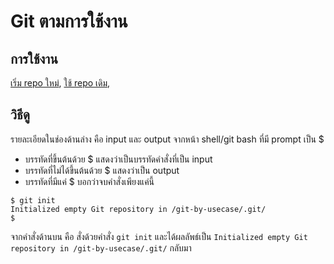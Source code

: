 # Git ตามการใช้งาน

## การใช้งาน

[เริ่ม repo ใหม่](./DOCs/new-repo.md), [ใช้ repo เดิม](./DOCs/clone-repo.md), 

## วิธีดู

รายละเอียดในช่องด้านล่าง คือ input และ output จากหน้า shell/git bash ที่มี prompt เป็น $

* บรรทัดที่ขึ้นต้นด้วย $ แสดงว่าเป็นบรรทัดคำสั่งที่เป็น input
* บรรทัดที่ไม่ได้ขึ้นต้นด้วย $ แสดงว่าเป็น output
* บรรทัดที่มีแค่ $ บอกว่าจบคำสั่งเพียงแค่นี้

```
$ git init
Initialized empty Git repository in /git-by-usecase/.git/
$
```

จากคำสั่งด้านบน คือ สั่งด้วยคำสั่ง ```git init``` และได้ผลลัพธ์เป็น ```Initialized empty Git repository in /git-by-usecase/.git/``` กลับมา